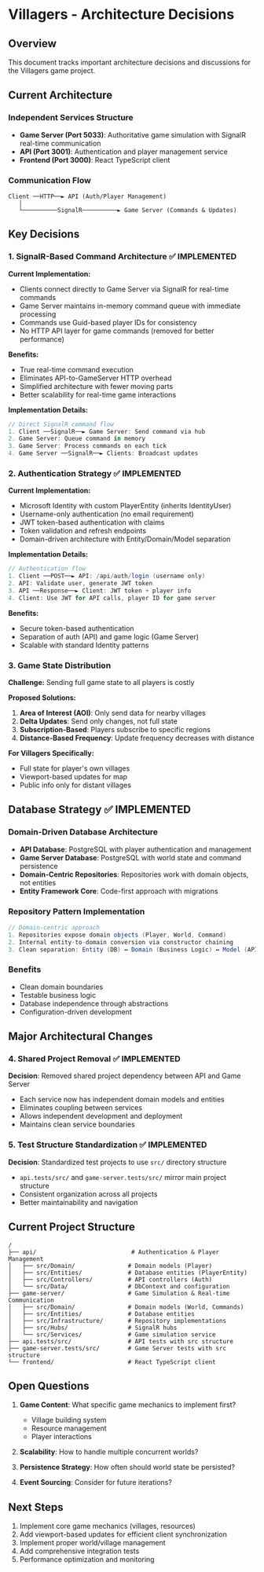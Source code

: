 # Villagers - Architecture Decisions

## Overview
This document tracks important architecture decisions and discussions for the Villagers game project.

## Current Architecture

### Independent Services Structure
- **Game Server (Port 5033)**: Authoritative game simulation with SignalR real-time communication
- **API (Port 3001)**: Authentication and player management service
- **Frontend (Port 3000)**: React TypeScript client

### Communication Flow
```
Client ──HTTP──► API (Auth/Player Management)
   │
   └──────────SignalR──────────► Game Server (Commands & Updates)
```

## Key Decisions

### 1. SignalR-Based Command Architecture ✅ **IMPLEMENTED**

**Current Implementation:**
- Clients connect directly to Game Server via SignalR for real-time commands
- Game Server maintains in-memory command queue with immediate processing
- Commands use Guid-based player IDs for consistency
- No HTTP API layer for game commands (removed for better performance)

**Benefits:**
- True real-time command execution
- Eliminates API-to-GameServer HTTP overhead
- Simplified architecture with fewer moving parts
- Better scalability for real-time game interactions

**Implementation Details:**
```csharp
// Direct SignalR command flow
1. Client ──SignalR──► Game Server: Send command via hub
2. Game Server: Queue command in memory
3. Game Server: Process commands on each tick
4. Game Server ──SignalR──► Clients: Broadcast updates
```

### 2. Authentication Strategy ✅ **IMPLEMENTED**

**Current Implementation:**
- Microsoft Identity with custom PlayerEntity (inherits IdentityUser<Guid>)
- Username-only authentication (no email requirement)
- JWT token-based authentication with claims
- Token validation and refresh endpoints
- Domain-driven architecture with Entity/Domain/Model separation

**Implementation Details:**
```csharp
// Authentication flow
1. Client ──POST──► API: /api/auth/login (username only)
2. API: Validate user, generate JWT token
3. API ──Response──► Client: JWT token + player info
4. Client: Use JWT for API calls, player ID for game server
```

**Benefits:**
- Secure token-based authentication
- Separation of auth (API) and game logic (Game Server)
- Scalable with standard Identity patterns

### 3. Game State Distribution

**Challenge:** Sending full game state to all players is costly

**Proposed Solutions:**
1. **Area of Interest (AOI)**: Only send data for nearby villages
2. **Delta Updates**: Send only changes, not full state
3. **Subscription-Based**: Players subscribe to specific regions
4. **Distance-Based Frequency**: Update frequency decreases with distance

**For Villagers Specifically:**
- Full state for player's own villages
- Viewport-based updates for map
- Public info only for distant villages

## Database Strategy ✅ **IMPLEMENTED**

### Domain-Driven Database Architecture
- **API Database**: PostgreSQL with player authentication and management
- **Game Server Database**: PostgreSQL with world state and command persistence
- **Domain-Centric Repositories**: Repositories work with domain objects, not entities
- **Entity Framework Core**: Code-first approach with migrations

### Repository Pattern Implementation
```csharp
// Domain-centric approach
1. Repositories expose domain objects (Player, World, Command)
2. Internal entity-to-domain conversion via constructor chaining
3. Clean separation: Entity (DB) ↔ Domain (Business Logic) ↔ Model (API)
```

### Benefits
- Clean domain boundaries
- Testable business logic
- Database independence through abstractions
- Configuration-driven development

## Major Architectural Changes

### 4. Shared Project Removal ✅ **IMPLEMENTED**
**Decision**: Removed shared project dependency between API and Game Server
- Each service now has independent domain models and entities
- Eliminates coupling between services
- Allows independent development and deployment
- Maintains clean service boundaries

### 5. Test Structure Standardization ✅ **IMPLEMENTED**
**Decision**: Standardized test projects to use `src/` directory structure
- `api.tests/src/` and `game-server.tests/src/` mirror main project structure
- Consistent organization across all projects
- Better maintainability and navigation

## Current Project Structure
```
/
├── api/                           # Authentication & Player Management
│   ├── src/Domain/               # Domain models (Player)
│   ├── src/Entities/             # Database entities (PlayerEntity)  
│   ├── src/Controllers/          # API controllers (Auth)
│   └── src/Data/                 # DbContext and configuration
├── game-server/                  # Game Simulation & Real-time Communication
│   ├── src/Domain/               # Domain models (World, Commands)
│   ├── src/Entities/             # Database entities
│   ├── src/Infrastructure/       # Repository implementations
│   ├── src/Hubs/                 # SignalR hubs
│   └── src/Services/             # Game simulation service
├── api.tests/src/                # API tests with src structure
├── game-server.tests/src/        # Game Server tests with src structure
└── frontend/                     # React TypeScript client
```

## Open Questions

1. **Game Content**: What specific game mechanics to implement first?
   - Village building system
   - Resource management
   - Player interactions

2. **Scalability**: How to handle multiple concurrent worlds?

3. **Persistence Strategy**: How often should world state be persisted?

4. **Event Sourcing**: Consider for future iterations?

## Next Steps

1. Implement core game mechanics (villages, resources)
2. Add viewport-based updates for efficient client synchronization  
3. Implement proper world/village management
4. Add comprehensive integration tests
5. Performance optimization and monitoring